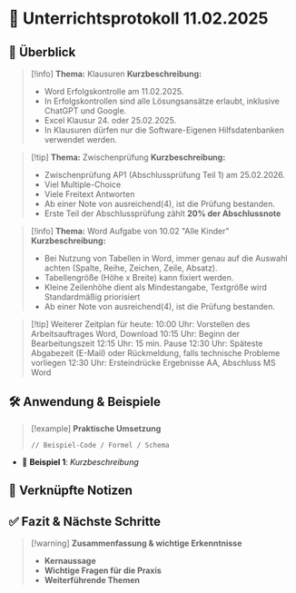 # 📝 Unterrichtsprotokoll 11.02.2025

## 📌 Überblick
> [!info] **Thema:**  Klausuren
> **Kurzbeschreibung:**  
> - Word Erfolgskontrolle am 11.02.2025.
> - In Erfolgskontrollen sind alle Lösungsansätze erlaubt, inklusive ChatGPT und Google.
> - Excel Klausur 24. oder 25.02.2025.
> - In Klausuren dürfen nur die Software-Eigenen Hilfsdatenbanken verwendet werden.

> [!tip] **Thema:**  Zwischenprüfung
> **Kurzbeschreibung:**  
> - Zwischenprüfung AP1 (Abschlussprüfung Teil 1) am 25.02.2026.
> - Viel Multiple-Choice
> - Viele Freitext Antworten
> - Ab einer Note von ausreichend(4), ist die Prüfung bestanden. 
> - Erste Teil der Abschlussprüfung zählt **20% der Abschlussnote**

> [!info] **Thema:**  Word Aufgabe von 10.02 "Alle Kinder"
> **Kurzbeschreibung:**
> - Bei Nutzung von Tabellen in Word, immer genau auf die Auswahl achten (Spalte, Reihe, Zeichen, Zeile, Absatz).
> - Tabellengröße (Höhe x Breite) kann fixiert werden.
> - Kleine Zeilenhöhe dient als Mindestangabe, Textgröße wird Standardmäßig priorisiert
> - Ab einer Note von ausreichend(4), ist die Prüfung bestanden. 

> [!tip] Weiterer Zeitplan für heute:
> 10:00 Uhr: Vorstellen des Arbeitsauftrages Word, Download
> 10:15 Uhr: Beginn der Bearbeitungszeit
> 12:15 Uhr: 15 min. Pause
> 12:30 Uhr: Späteste Abgabezeit (E-Mail) oder Rückmeldung, falls technische Probleme vorliegen
> 12:30 Uhr: Ersteindrücke Ergebnisse AA, Abschluss MS Word

## 🛠 Anwendung & Beispiele
> [!example] **Praktische Umsetzung**  
> ```language
> // Beispiel-Code / Formel / Schema
> ```
- 📌 **Beispiel 1**: *Kurzbeschreibung*

## 🔗 Verknüpfte Notizen

## ✅ Fazit & Nächste Schritte
> [!warning] **Zusammenfassung & wichtige Erkenntnisse**  
> - **Kernaussage**  
> - **Wichtige Fragen für die Praxis**  
> - **Weiterführende Themen**  
